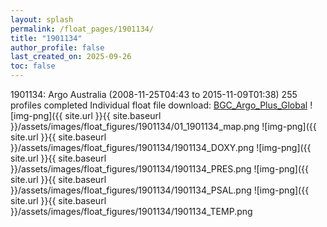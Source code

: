 ```yaml
---
layout: splash
permalink: /float_pages/1901134/
title: "1901134"
author_profile: false
last_created_on: 2025-09-26
toc: false
---
```

 
1901134: Argo Australia (2008-11-25T04:43 to 2015-11-09T01:38)
255 profiles completed
Individual float file download: [BGC_Argo_Plus_Global](https://ftp.soest.hawaii.edu/bgc_argo_plus/Individual_Floats/outliers_removed/1901134_Sprof_processed.nc)
![img-png]({{ site.url }}{{ site.baseurl }}/assets/images/float_figures/1901134/01_1901134_map.png
![img-png]({{ site.url }}{{ site.baseurl }}/assets/images/float_figures/1901134/1901134_DOXY.png
![img-png]({{ site.url }}{{ site.baseurl }}/assets/images/float_figures/1901134/1901134_PRES.png
![img-png]({{ site.url }}{{ site.baseurl }}/assets/images/float_figures/1901134/1901134_PSAL.png
![img-png]({{ site.url }}{{ site.baseurl }}/assets/images/float_figures/1901134/1901134_TEMP.png

